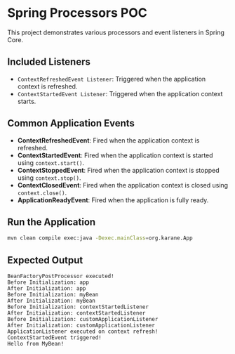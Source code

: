 # Spring Processors POC

This project demonstrates various processors and event listeners in Spring Core.

## Included Listeners
- `ContextRefreshedEvent Listener`: Triggered when the application context is refreshed.
- `ContextStartedEvent Listener`: Triggered when the application context starts.

## Common Application Events
- **ContextRefreshedEvent**: Fired when the application context is refreshed.
- **ContextStartedEvent**: Fired when the application context is started using `context.start()`.
- **ContextStoppedEvent**: Fired when the application context is stopped using `context.stop()`.
- **ContextClosedEvent**: Fired when the application context is closed using `context.close()`.
- **ApplicationReadyEvent**: Fired when the application is fully ready.

## Run the Application
```sh
mvn clean compile exec:java -Dexec.mainClass=org.karane.App
```

## Expected Output
```
BeanFactoryPostProcessor executed!
Before Initialization: app
After Initialization: app
Before Initialization: myBean
After Initialization: myBean
Before Initialization: contextStartedListener
After Initialization: contextStartedListener
Before Initialization: customApplicationListener
After Initialization: customApplicationListener
ApplicationListener executed on context refresh!
ContextStartedEvent triggered!
Hello from MyBean!

```